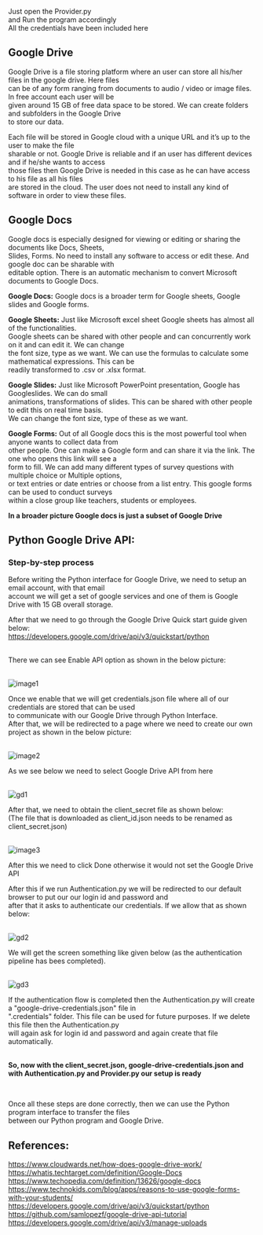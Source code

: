 Just open the Provider.py <br />
and Run the program accordingly \
All the credentials have been included here <br />

## Google Drive
Google Drive is a file storing platform where an user can store all his/her files in the google drive. Here files <br />
can be of any form ranging from documents to audio / video or image files. In free account each user will be <br />
given around 15 GB of free data space to be stored. We can create folders and subfolders in the Google Drive <br />
to store our data. <br />
 
Each file will be stored in Google cloud with a unique URL and it’s up to the user to make the file <br />
sharable or not. Google Drive is reliable and if an user has different devices and if he/she wants to access <br />
those files then Google Drive is needed in this case as he can have access to his file as all his files <br />
are stored in the cloud. The user does not need to install any kind of software in order to view these files.<br />
  
   
## Google Docs
Google docs is especially designed for viewing or editing or sharing the documents like Docs, Sheets, <br />
Slides, Forms. No need to install any software to access or edit these. And google doc can be sharable with <br />
editable option. There is an automatic mechanism to convert Microsoft documents to Google Docs. <br />

**Google Docs:** Google docs is a broader term for Google sheets, Google slides and Google forms. <br />

**Google Sheets:** Just like Microsoft excel sheet Google sheets has almost all of the functionalities. <br />
Google sheets can be shared with other people and can concurrently work on it and can edit it. We can change <br />
the font size, type as we want. We can use the formulas to calculate some mathematical expressions. This can be <br />
readily transformed to .csv or .xlsx format.<br />

**Google Slides:** Just like Microsoft PowerPoint presentation, Google has Googleslides. We can do small <br />
animations, transformations of slides. This can be shared with other people to edit this on real time basis.  <br />
We can change the font size, type of these as we want. <br />

**Google Forms:** Out of all Google docs this is the most powerful tool when anyone wants to collect data from <br />
other people. One can make a Google form and can share it via the link. The one who opens this link will see a <br />
form to fill. We can add many different types of survey questions with multiple choice or Multiple options, <br />
or text entries or date entries or choose from a list entry. This google forms can be used to conduct surveys <br />
within a close group like teachers, students or employees. <br />

**In a broader picture Google docs is just a subset of Google Drive**  <br />


## Python Google Drive API:

### Step-by-step process <br />

Before writing the Python interface for Google Drive, we need to setup an email account, with that email <br />
account we will get a set of google services and one of them is Google Drive with 15 GB overall storage. <br />

After that we need to go through the Google Drive Quick start guide given below: <br />
https://developers.google.com/drive/api/v3/quickstart/python  <br /> <br />

There we can see Enable API option as shown in the below picture: <br /> <br />

![image1](https://user-images.githubusercontent.com/26592419/55688921-6fd30e00-594c-11e9-9ced-da3202f39935.png)


Once we enable that we will get credentials.json file where all of our credentials are stored that can be used <br />
to communicate with our Google Drive through Python Interface. <br />
After that, we will be redirected to a page where we need to create our own project as shown in the below picture:<br /> <br />

![image2](https://user-images.githubusercontent.com/26592419/55689362-7e6ff400-5951-11e9-945e-0727a63f9357.png)

As we see below we need to select Google Drive API from here  <br /> <br />

![gd1](https://user-images.githubusercontent.com/26592419/55689509-32be4a00-5953-11e9-9fc8-8e7a8d87588b.png)


After that, we need to obtain the client_secret file as shown below:<br />
(The file that is downloaded as client_id.json needs to be renamed as client_secret.json) <br /> <br /> 

![image3](https://user-images.githubusercontent.com/26592419/55689414-22f23600-5952-11e9-83ff-5e21a2329455.png)

After this we need to click Done otherwise it would not set the Google Drive API <br /> 

After this if we run Authentication.py we will be redirected to our default browser to put our our login id and password and <br />
after that it asks to authenticate our credentials. If we allow that as shown below: <br /> <br />

![gd2](https://user-images.githubusercontent.com/26592419/55689531-99436800-5953-11e9-8aff-2ba64a481506.png)


We will get the screen something like given below (as the authentication pipeline has bees completed). <br /> <br />

![gd3](https://user-images.githubusercontent.com/26592419/55689565-f63f1e00-5953-11e9-978e-8a5c2b2f8228.png)

If the authentication flow is completed then the Authentication.py will create a "google-drive-credentials.json" file in <br />
".credentials" folder. This file can be used for future purposes. If we delete this file then the Authentication.py <br />
will again ask for login id and password and again create that file automatically. <br /> <br />

**So, now with the client_secret.json, google-drive-credentials.json and with Authentication.py and Provider.py our setup is ready**

<br />

Once all these steps are done correctly, then we can use the Python program interface to transfer the files <br />
between our Python program and Google Drive.<br />






## References:
https://www.cloudwards.net/how-does-google-drive-work/ <br />
https://whatis.techtarget.com/definition/Google-Docs <br />
https://www.techopedia.com/definition/13626/google-docs <br />
https://www.technokids.com/blog/apps/reasons-to-use-google-forms-with-your-students/ <br />
https://developers.google.com/drive/api/v3/quickstart/python <br />
https://github.com/samlopezf/google-drive-api-tutorial <br />
https://developers.google.com/drive/api/v3/manage-uploads <br />

